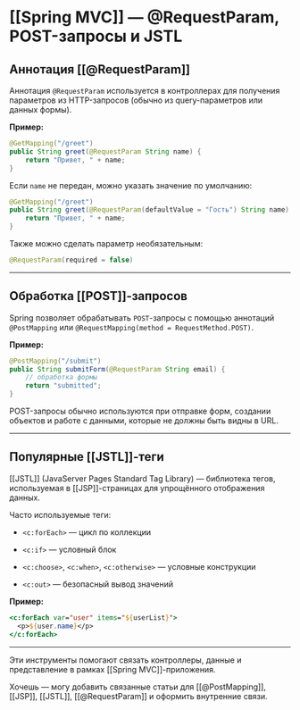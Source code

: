 # [[Spring MVC]] — @RequestParam, POST-запросы и JSTL

## Аннотация [[@RequestParam]]

Аннотация `@RequestParam` используется в контроллерах для получения параметров из HTTP-запросов (обычно из query-параметров или данных формы).

**Пример:**

```java
@GetMapping("/greet")
public String greet(@RequestParam String name) {
    return "Привет, " + name;
}
```

Если `name` не передан, можно указать значение по умолчанию:

```java
@GetMapping("/greet")
public String greet(@RequestParam(defaultValue = "Гость") String name) {
    return "Привет, " + name;
}
```

Также можно сделать параметр необязательным:

```java
@RequestParam(required = false)
```

---

## Обработка [[POST]]-запросов

Spring позволяет обрабатывать `POST`-запросы с помощью аннотаций `@PostMapping` или `@RequestMapping(method = RequestMethod.POST)`.

**Пример:**

```java
@PostMapping("/submit")
public String submitForm(@RequestParam String email) {
    // обработка формы
    return "submitted";
}
```

POST-запросы обычно используются при отправке форм, создании объектов и работе с данными, которые не должны быть видны в URL.

---

## Популярные [[JSTL]]-теги

[[JSTL]] (JavaServer Pages Standard Tag Library) — библиотека тегов, используемая в [[JSP]]-страницах для упрощённого отображения данных.

Часто используемые теги:

- `<c:forEach>` — цикл по коллекции
    
- `<c:if>` — условный блок
    
- `<c:choose>`, `<c:when>`, `<c:otherwise>` — условные конструкции
    
- `<c:out>` — безопасный вывод значений
    

**Пример:**

```jsp
<c:forEach var="user" items="${userList}">
  <p>${user.name}</p>
</c:forEach>
```

---

Эти инструменты помогают связать контроллеры, данные и представление в рамках [[Spring MVC]]-приложения.

Хочешь — могу добавить связанные статьи для [[@PostMapping]], [[JSP]], [[JSTL]], [[@RequestParam]] и оформить внутренние связи.